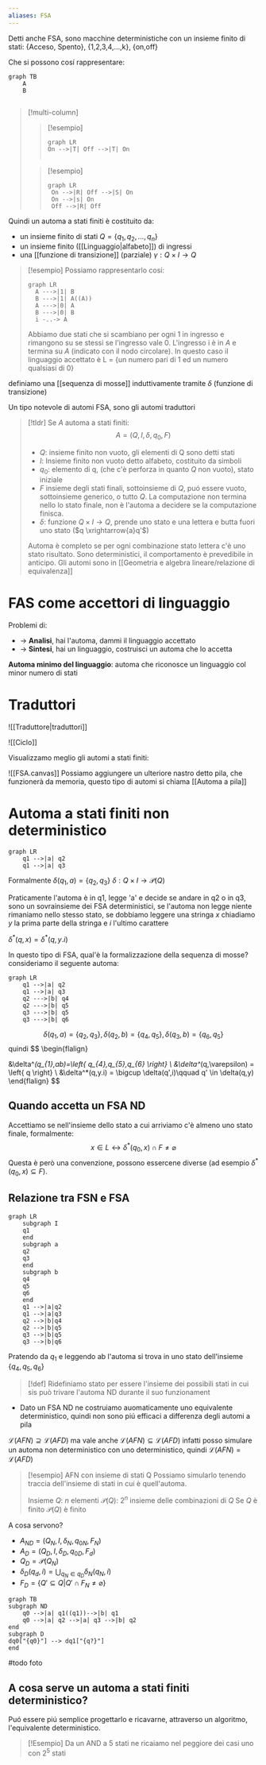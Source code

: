 ```yaml
---
aliases: FSA
---
```


Detti anche FSA, sono macchine deterministiche con un insieme finito di stati:
{Acceso, Spento}, {1,2,3,4,...,k}, {on,off}

Che si possono cosí rappresentare:
```mermaid
graph TB
	A
	B
	
```


>[!multi-column]
>
>>[!esempio]
>>```mermaid
>>graph LR
>> On -->|T| Off -->|T| On
>> 
>>
>>```
>
>>[!esempio]
>>```mermaid
>>graph LR
>>	On -->|R| Off -->|S| On
>>	On -->|s| On
>>	Off -->|R| Off
>>```


Quindi un automa a stati finiti è costituito da:
- un insieme finito di stati $Q = \left\{ q_{1},q_{2},\dots,q_{n} \right\}$
- un insieme finito ([[Linguaggio|alfabeto]]) di ingressi 
- una [[funzione di transizione]] (parziale) $\gamma:Q \times I \to Q$

>[!esempio]
Possiamo rappresentarlo cosí:
>```mermaid
>graph LR
>	A --->|1| B
>	B --->|1| A((A))
>	A --->|0| A
>	B --->|0| B
>	i -..-> A
>```
>Abbiamo due stati che si scambiano per ogni 1 in ingresso e rimangono su se stessi se l'ingresso vale 0.
>L'ingresso i è in $A$ e termina su $A$ (indicato con il nodo circolare).
>In questo caso il linguaggio accettato è 
>L = {un numero pari di 1 ed un numero qualsiasi di 0}

definiamo una [[sequenza di mosse]] induttivamente tramite $\delta$ (funzione di transizione)

Un tipo notevole di automi FSA, sono gli automi traduttori

>[!tldr]
>Se $A$ automa a stati finiti:
> $$
>A = (Q,I,\delta,q_{0},F)
>$$
>
>- $Q$: insieme finito non vuoto, gli elementi di Q sono detti stati
>- $I$: Insieme finito non vuoto detto alfabeto, costituito da simboli
>- $q_{0}$: elemento di q, (che c'è perforza in quanto $Q$ non vuoto), stato iniziale
>- $F$ insieme degli stati finali, sottoinsieme di $Q$, puó essere vuoto, sottoinsieme generico, o tutto $Q$. La computazione non termina nello lo stato finale, non è l'automa a decidere se la computazione finisca.
>- $\delta$: funzione $Q\times I \to Q$, prende uno stato e una lettera e butta fuori uno stato ($q \xrightarrow{a}q'$)
>  
> Automa è completo se per ogni combinazione stato lettera c'è uno stato risultato.
> Sono deterministici, il comportamento è prevedibile in anticipo.
> Gli automi sono in [[Geometria e algebra lineare/relazione di equivalenza]]

# FAS come accettori di linguaggio
Problemi di:
- -> **Analisi**, hai l'automa, dammi il linguaggio accettato
- -> **Sintesi**, hai un linguaggio, costruisci un automa che lo accetta

**Automa minimo del linguaggio**: automa che riconosce un linguaggio col minor numero di stati



# Traduttori
![[Traduttore|traduttori]]

![[Ciclo]]


Visualizzamo meglio gli automi a stati finiti:

![[FSA.canvas]]
Possiamo aggiungere un ulteriore nastro detto pila, che funzionerà da memoria, questo tipo di automi si chiama [[Automa a pila]]


# Automa a stati finiti non deterministico

```mermaid
graph LR
	q1 -->|a| q2
	q1 -->|a| q3
```
Formalmente $\delta(q_{1},a) = \left\{ q_{2},q_{3} \right\}$
$\delta : Q \times I \to \mathcal{P}(Q)$

Praticamente l'automa è in q1, legge 'a' e decide se andare in q2 o in q3, sono un sovrainsieme dei FSA deterministici, se l'automa non legge niente rimaniamo nello stesso stato, se dobbiamo leggere una stringa $x$ chiadiamo $y$ la prima parte della stringa e $i$ l'ultimo carattere

$\delta^*(q,x) = \delta^*(q,y.i)$

In questo tipo di FSA, qual'è la formalizzazione della sequenza di mosse? consideriamo il seguente automa:
```mermaid
graph LR
	q1 -->|a| q2
	q1 -->|a| q3
	q2 --->|b| q4
	q2 --->|b| q5
	q3 --->|b| q5
	q3 --->|b| q6
```
$$\delta(q_{1},a) = \left\{ q_{2},q_{3} \right\}, \delta(q_{2},b) = \left\{ q_{4},q_{5} \right\}, \delta(q_{3},b) = \left\{ q_{6},q_{5} \right\}  $$
quindi
$$
\begin{flalign}

&\delta^*(q_{1},ab)=\left\{ q_{4},q_{5},q_{6} \right\}  \\
&\delta^*(q,\varepsilon) = \left\{ q \right\}  \\
&\delta^*(q,y.i) = \bigcup \delta(q',i)\qquad q' \in \delta(q,y)
\end{flalign}
$$

## Quando accetta un FSA ND
Accettiamo se nell'insieme dello stato a cui arriviamo c'è almeno uno stato finale, formalmente:
$$
x \in L \leftrightarrow  \delta^*(q_{0},x) \cap F \neq \varnothing
$$
Questa è però una convenzione, possono essercene diverse (ad esempio $\delta^*(q_{0},x) \subseteq F$).

## Relazione tra FSN e FSA

```mermaid
graph LR
	subgraph I
	q1
	end
	subgraph a
	q2
	q3
	end
	subgraph b
	q4
	q5
	q6
	end
	q1 -->|a|q2
	q1 -->|a|q3
	q2 -->|b|q4
	q2 -->|b|q5
	q3 -->|b|q5
	q3 -->|b|q6
```
Pratendo da $q_{1}$ e leggendo ab l'automa si trova in uno stato dell'insieme $\left\{ q_{4},q_{5},q_{6} \right\}$

>[!def]
>Ridefiniamo stato per essere l'insieme dei possibili stati in cui sis può trivare l'automa ND durante il suo funzionament

- Dato un FSA ND ne costruiamo auomaticamente uno equivalente deterministico, quindi non sono piú efficaci a differenza degli automi a pila



$\mathcal{L}(AFN) \supseteq \mathcal{L}(AFD)$ ma vale anche $\mathcal{L}(AFN) \subseteq \mathcal{L}(AFD)$ infatti posso simulare un automa non deterministico con uno deterministico, quindi $\mathcal{L}(AFN) = \mathcal{L}(AFD)$


>[!esempio]
>AFN con insieme di stati Q
>Possiamo simularlo tenendo traccia dell'insieme di stati in cui è quell'automa.
>
>Insieme $Q$: $n$ elementi
>$\mathcal{P}(Q)$: $2^n$ insieme delle combinazioni di $Q$
>Se $Q$ è finito $\mathcal{P}(Q)$ è finito


A cosa servono?
- $A_{ND} = (Q_{N},I,\delta_{N},q_{0N},F_{N})$
- $A_{D} = (Q_{D},I,\delta_{D},q_{0D},F_{d})$
- $Q_{D} = \mathcal{P}(Q_{N})$
- $\delta_{D}(q_{d},i) = \bigcup_{q_{N} \in q_{D}} \delta_{N}(q_{N},i)$
- $F_{D} = \left\{ Q' \subseteq Q | Q' \cap F_{N} \neq \varnothing \right\}$


```mermaid
graph TB
subgraph ND
	q0 -->|a| q1((q1))-->|b| q1
	q0 -->|a| q2 -->|a| q3 -->|b| q2
end
subgraph D
dq0["{q0}"] --> dq1["{q?}"] 
end
```
#todo foto


## A cosa serve un automa a stati finiti deterministico?
Puó essere piú semplice progettarlo e ricavarne, attraverso un algoritmo, l'equivalente deterministico.

>[!Esempio]
>Da un AND a 5 stati ne ricaiamo nel peggiore dei casi uno con $2^5$ stati



